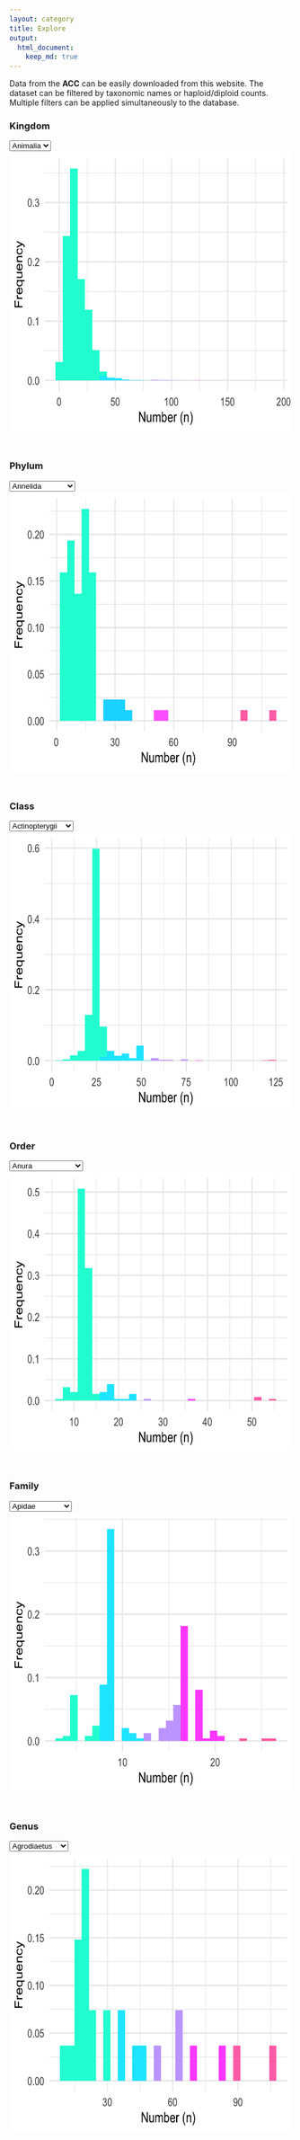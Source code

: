 ```yaml
---
layout: category
title: Explore
output:
  html_document:
    keep_md: true
---
```



Data from the **ACC** can be easily downloaded from this website. The dataset can be filtered by taxonomic names or haploid/diploid counts. Multiple filters can be applied simultaneously to the database.




### Kingdom
<!--html_preserve-->
<html>
<select id="e7w0EObPrf" class="selectpicker" data-dropdown-align-right="false" data-dropup-auto="true" data-header="false" data-live-search="true" data-live-search-style="contains" data-show-tick="true" data-width="false" data-size="auto"><option value="plots/Animalia_kingdom.png">Animalia</option></select>
<img src="plots/Animalia_kingdom.png" name="wTXyYsObey" height="500" width="100%"/>
<script>$(document).ready(function(){
                 $("#e7w0EObPrf").change(function(){
                 $("img[name=wTXyYsObey]").attr("src",$(this).val());

                 });

  });</script>
</html>
<div id="htmlwidget-782adcf0742c28c327e8" style="width:384px;height:10px;" class="bsselect html-widget" width="384" height="10"></div>
<script type="application/json" data-for="htmlwidget-782adcf0742c28c327e8">{"x":[],"evals":[],"jsHooks":[]}</script><!--/html_preserve-->

### Phylum
<!--html_preserve-->
<html>
<select id="fxwASRtJqq" class="selectpicker" data-dropdown-align-right="false" data-dropup-auto="true" data-header="false" data-live-search="true" data-live-search-style="contains" data-show-tick="true" data-width="false" data-size="auto"><option value="plots/Annelida_phylum.png">Annelida</option>
<option value="plots/Arthropoda_phylum.png">Arthropoda</option>
<option value="plots/Chordata_phylum.png">Chordata</option>
<option value="plots/Echinodermata_phylum.png">Echinodermata</option>
<option value="plots/Mollusca_phylum.png">Mollusca</option>
<option value="plots/Platyhelminthes_phylum.png">Platyhelminthes</option></select>
<img src="plots/Annelida_phylum.png" name="LbG7o8eXRP" height="500" width="100%"/>
<script>$(document).ready(function(){
                 $("#fxwASRtJqq").change(function(){
                 $("img[name=LbG7o8eXRP]").attr("src",$(this).val());

                 });

  });</script>
</html>
<div id="htmlwidget-c377f2089e6726853a9c" style="width:384px;height:10px;" class="bsselect html-widget" width="384" height="10"></div>
<script type="application/json" data-for="htmlwidget-c377f2089e6726853a9c">{"x":[],"evals":[],"jsHooks":[]}</script><!--/html_preserve-->

### Class
<!--html_preserve-->
<html>
<select id="32c7yHjB1A" class="selectpicker" data-dropdown-align-right="false" data-dropup-auto="true" data-header="false" data-live-search="true" data-live-search-style="contains" data-show-tick="true" data-width="false" data-size="auto"><option value="plots/Actinopterygii_class.png">Actinopterygii</option>
<option value="plots/Amphibia_class.png">Amphibia</option>
<option value="plots/Arachnida_class.png">Arachnida</option>
<option value="plots/Aves_class.png">Aves</option>
<option value="plots/Clitellata_class.png">Clitellata</option>
<option value="plots/Elasmobranchii_class.png">Elasmobranchii</option>
<option value="plots/Gastropoda_class.png">Gastropoda</option>
<option value="plots/Insecta_class.png">Insecta</option>
<option value="plots/Malacostraca_class.png">Malacostraca</option>
<option value="plots/Mammalia_class.png">Mammalia</option>
<option value="plots/Reptilia_class.png">Reptilia</option></select>
<img src="plots/Actinopterygii_class.png" name="BdhQVb5Avp" height="500" width="100%"/>
<script>$(document).ready(function(){
                 $("#32c7yHjB1A").change(function(){
                 $("img[name=BdhQVb5Avp]").attr("src",$(this).val());

                 });

  });</script>
</html>
<div id="htmlwidget-dc7309b3c9c42bbfcbf8" style="width:384px;height:10px;" class="bsselect html-widget" width="384" height="10"></div>
<script type="application/json" data-for="htmlwidget-dc7309b3c9c42bbfcbf8">{"x":[],"evals":[],"jsHooks":[]}</script><!--/html_preserve-->

### Order
<!--html_preserve-->
<html>
<select id="MpUSNhvZBW" class="selectpicker" data-dropdown-align-right="false" data-dropup-auto="true" data-header="false" data-live-search="true" data-live-search-style="contains" data-show-tick="true" data-width="false" data-size="auto"><option value="plots/Anura_order.png">Anura</option>
<option value="plots/Araneae_order.png">Araneae</option>
<option value="plots/Artiodactyla_order.png">Artiodactyla</option>
<option value="plots/Ascaridida_order.png">Ascaridida</option>
<option value="plots/Blattodea_order.png">Blattodea</option>
<option value="plots/Carcharhiniformes_order.png">Carcharhiniformes</option>
<option value="plots/Carnivora_order.png">Carnivora</option>
<option value="plots/Chiroptera_order.png">Chiroptera</option>
<option value="plots/Coleoptera_order.png">Coleoptera</option>
<option value="plots/Decapoda_order.png">Decapoda</option>
<option value="plots/Hemiptera_order.png">Hemiptera</option>
<option value="plots/Hymenoptera_order.png">Hymenoptera</option>
<option value="plots/Isopoda_order.png">Isopoda</option>
<option value="plots/Lepidoptera_order.png">Lepidoptera</option>
<option value="plots/Passeriformes_order.png">Passeriformes</option>
<option value="plots/Phasmida_order.png">Phasmida</option>
<option value="plots/Rodentia_order.png">Rodentia</option>
<option value="plots/Scorpiones_order.png">Scorpiones</option>
<option value="plots/Siluriformes_order.png">Siluriformes</option>
<option value="plots/Soricomorpha_order.png">Soricomorpha</option>
<option value="plots/Squamata_order.png">Squamata</option>
<option value="plots/Thysanoptera_order.png">Thysanoptera</option>
<option value="plots/Torpediniformes_order.png">Torpediniformes</option></select>
<img src="plots/Anura_order.png" name="6CMOtXcAYr" height="500" width="100%"/>
<script>$(document).ready(function(){
                 $("#MpUSNhvZBW").change(function(){
                 $("img[name=6CMOtXcAYr]").attr("src",$(this).val());

                 });

  });</script>
</html>
<div id="htmlwidget-e1de7663dec6b0cc056a" style="width:384px;height:10px;" class="bsselect html-widget" width="384" height="10"></div>
<script type="application/json" data-for="htmlwidget-e1de7663dec6b0cc056a">{"x":[],"evals":[],"jsHooks":[]}</script><!--/html_preserve-->

### Family
<!--html_preserve-->
<html>
<select id="Uz5tYpSBKG" class="selectpicker" data-dropdown-align-right="false" data-dropup-auto="true" data-header="false" data-live-search="true" data-live-search-style="contains" data-show-tick="true" data-width="false" data-size="auto"><option value="plots/Apidae_family.png">Apidae</option>
<option value="plots/Carabidae_family.png">Carabidae</option>
<option value="plots/Chrysomelidae_family.png">Chrysomelidae</option>
<option value="plots/Cricetidae_family.png">Cricetidae</option>
<option value="plots/Curculionidae_family.png">Curculionidae</option>
<option value="plots/Dytiscidae_family.png">Dytiscidae</option>
<option value="plots/Eriococcidae_family.png">Eriococcidae</option>
<option value="plots/Eumenidae_family.png">Eumenidae</option>
<option value="plots/Formicidae_family.png">Formicidae</option>
<option value="plots/Geometridae_family.png">Geometridae</option>
<option value="plots/Geomyidae_family.png">Geomyidae</option>
<option value="plots/Heteromyidae_family.png">Heteromyidae</option>
<option value="plots/Lycaenidae_family.png">Lycaenidae</option>
<option value="plots/Muridae_family.png">Muridae</option>
<option value="plots/Nymphalidae_family.png">Nymphalidae</option>
<option value="plots/Scyliorhinidae_family.png">Scyliorhinidae</option>
<option value="plots/Soricidae_family.png">Soricidae</option>
<option value="plots/Thripidae_family.png">Thripidae</option>
<option value="plots/Torpedinidae_family.png">Torpedinidae</option></select>
<img src="plots/Apidae_family.png" name="618CGDiUOy" height="500" width="100%"/>
<script>$(document).ready(function(){
                 $("#Uz5tYpSBKG").change(function(){
                 $("img[name=618CGDiUOy]").attr("src",$(this).val());

                 });

  });</script>
</html>
<div id="htmlwidget-a005052c922ba5f0056b" style="width:384px;height:10px;" class="bsselect html-widget" width="384" height="10"></div>
<script type="application/json" data-for="htmlwidget-a005052c922ba5f0056b">{"x":[],"evals":[],"jsHooks":[]}</script><!--/html_preserve-->

### Genus
<!--html_preserve-->
<html>
<select id="wFnhpVNPYu" class="selectpicker" data-dropdown-align-right="false" data-dropup-auto="true" data-header="false" data-live-search="true" data-live-search-style="contains" data-show-tick="true" data-width="false" data-size="auto"><option value="plots/Agrodiaetus_genus.png">Agrodiaetus</option>
<option value="plots/Apiomorpha_genus.png">Apiomorpha</option>
<option value="plots/Galeus_genus.png">Galeus</option>
<option value="plots/Myrmecia_genus.png">Myrmecia</option>
<option value="plots/Pachycondyla_genus.png">Pachycondyla</option>
<option value="plots/Polistes_genus.png">Polistes</option>
<option value="plots/Scyliorhinus_genus.png">Scyliorhinus</option>
<option value="plots/Torpedo_genus.png">Torpedo</option></select>
<img src="plots/Agrodiaetus_genus.png" name="8AhBP2Frvv" height="500" width="100%"/>
<script>$(document).ready(function(){
                 $("#wFnhpVNPYu").change(function(){
                 $("img[name=8AhBP2Frvv]").attr("src",$(this).val());

                 });

  });</script>
</html>
<div id="htmlwidget-b1107d64b1e2d915d7d1" style="width:384px;height:10px;" class="bsselect html-widget" width="384" height="10"></div>
<script type="application/json" data-for="htmlwidget-b1107d64b1e2d915d7d1">{"x":[],"evals":[],"jsHooks":[]}</script><!--/html_preserve-->







